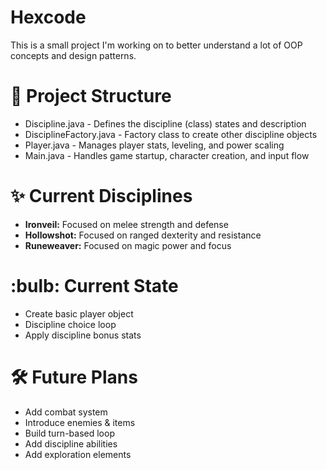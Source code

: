 <h1>Hexcode</h1>
<p>This is a small project I'm working on to better understand a lot of OOP concepts and design patterns.</p>

<h1>📂 Project Structure</h1>
<ul>
    <li>Discipline.java - Defines the discipline (class) states and description</li>
    <li>DisciplineFactory.java - Factory class to create other discipline objects</l1>
    <li>Player.java - Manages player stats, leveling, and power scaling</li>
    <li>Main.java - Handles game startup, character creation, and input flow</li>
</ul>

<h1>✨ Current Disciplines</h1>
<ul>
    <li><b>Ironveil:</b> Focused on melee strength and defense</li>
    <li><b>Hollowshot:</b> Focused on ranged dexterity and resistance</li>
    <li><b>Runeweaver:</b> Focused on magic power and focus</li>
</ul>

<h1>:bulb: Current State</h1>
<ul>
    <li>Create basic player object</li>
    <li>Discipline choice loop</li>
    <li>Apply discipline bonus stats</li>
</ul>

<h1>🛠️ Future Plans</h1>
<ul>
    <li>Add combat system</li>
    <li>Introduce enemies & items</li>
    <li>Build turn-based loop</li>
    <li>Add discipline abilities</li>
    <li>Add exploration elements</li>
</ul>